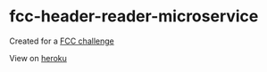 # fcc-header-reader-microservice

Created for a [FCC challenge](https://www.freecodecamp.com/challenges/request-header-parser-microservice) 

View on [heroku](https://fcc-header-reader-microservice.herokuapp.com/)
